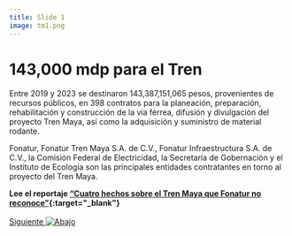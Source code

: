 ```yaml
---
title: Slide 1
image: tm1.png
---
```


# 143,000 mdp para el Tren

Entre 2019 y 2023 se destinaron 143,387,151,065 pesos, provenientes de recursos públicos, en 398 contratos para la planeación, preparación, rehabilitación y construcción de la vía férrea, difusión y divulgación del proyecto Tren Maya, así como la adquisición y suministro de material rodante.

Fonatur, Fonatur Tren Maya S.A. de C.V., Fonatur Infraestructura S.A. de C.V., la Comisión Federal de Electricidad, la Secretaría de Gobernación y el Instituto de Ecología son las principales entidades contratantes en torno al proyecto del Tren Maya.

**Lee el reportaje [“Cuatro hechos sobre el Tren Maya que Fonatur no reconoce”](https://poderlatam.org/2020/12/cuatro-hechos-sobre-el-tren-maya-que-fonatur-o-reconoce/){:target="_blank"}**
<br>
<br>
<a class="moveSectionDown" href="#">Siguiente <img class="down-arrow" src="{{ site.baseurl }}/assets/img/arrow-down-solid.svg" alt="Abajo"></a>
